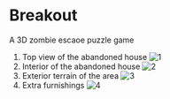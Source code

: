 # Breakout
A 3D zombie escaoe puzzle game

1. Top view of the abandoned house
![1](https://github.com/YashKeni/Breakout/assets/86158223/535cc330-2e1c-4081-a65f-a4c5daa66156)
2. Interior of the abandoned house
![2](https://github.com/YashKeni/Breakout/assets/86158223/8606d6d0-1777-429e-831c-585a14a0fd02)
3. Exterior terrain of the area
![3](https://github.com/YashKeni/Breakout/assets/86158223/d56958e5-e06d-4949-bdf9-56230f8d451a)
4. Extra furnishings
![4](https://github.com/YashKeni/Breakout/assets/86158223/5fdce3d2-5dfd-47d0-a96a-14bb51d05d34)
